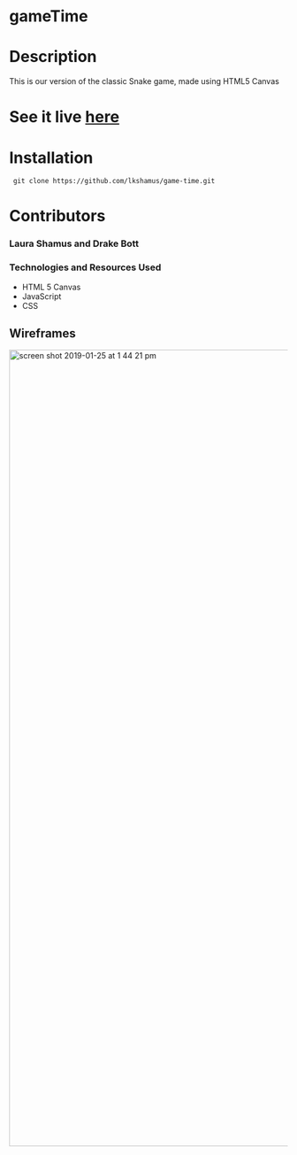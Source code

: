 # gameTime

# Description

This is our version of the classic Snake game, made using HTML5 Canvas

# See it live [here](https://lkshamus.github.io/game-time/)

# Installation

``` git clone https://github.com/lkshamus/game-time.git```

# Contributors 

### Laura Shamus and Drake Bott

### Technologies and Resources Used
* HTML 5 Canvas
* JavaScript
* CSS

## Wireframes

<img width="1440" alt="screen shot 2019-01-25 at 1 44 21 pm" src="https://user-images.githubusercontent.com/39738807/51771791-65bca580-20a7-11e9-86dd-aac2575ce9e4.png">
